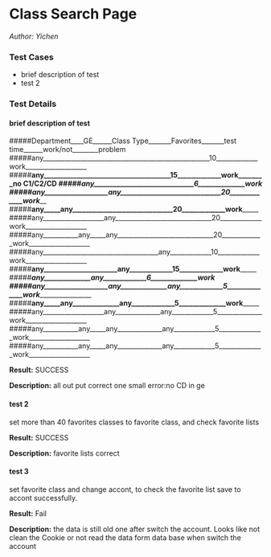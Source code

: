 # Class Search Page
*Author: Yichen*

### Test Cases
- brief description of test
- test 2

### Test Details

#### brief description of test

#####Department____GE______Class Type_______Favorites_______test time______work/not________problem
#####any____________________________________________________10_____________work___________________	
#####______________any______________________________________15_____________work________no C1/C2/CD
#####______________________any______________________________6______________work___________________
#####any___________________any______________________________20_____________work___________________
#####______________any_____any______________________________20_____________work___________________
#####any___________________any______________________________20_____________work___________________
#####any___________any_____any______________________________20_____________work___________________
#####any____________________________________any_____________10_____________work___________________
#####______________any______________________any_____________15_____________work___________________
#####______________________any______________any_____________6______________work___________________	
#####any___________________any______________any_____________5______________work___________________
#####______________any_____any______________any_____________5______________work___________________
#####any___________________any______________any_____________5______________work___________________
#####any___________any_____any______________any_____________5______________work___________________
#####any___________any_____any______________any_____________5______________work___________________



**Result:**
SUCCESS

**Description:**
all out put correct
one small error:no CD in ge
#### test 2

set more than 40 favorites classes to favorite class, and check favorite lists

**Result:**
SUCCESS

**Description:**
favorite lists correct

#### test 3
set favorite class and change accont, to check the favorite list save to accont successfully.

**Result:**
Fail

**Description:**
the data is still old one after switch the account. Looks like not clean the Cookie or not read the data form data base when switch the account
